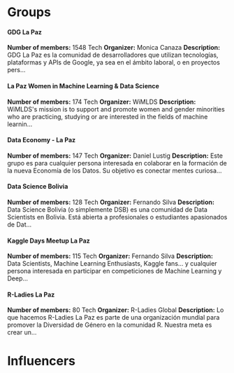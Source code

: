 <!-- TITLE: Communities -->
<!-- SUBTITLE: A quick summary of Communities -->

# Groups
<div class=groups>

#### GDG La Paz
**Number of members:** 1548
Tech
**Organizer:** Monica Canaza
**Description:** GDG La Paz es la comunidad de desarrolladores que utilizan tecnologías, plataformas y APIs de Google, ya sea en el ámbito laboral, o en proyectos pers...

#### La Paz Women in Machine Learning & Data Science
**Number of members:** 174
Tech
**Organizer:** WiMLDS
**Description:** WiMLDS's mission is to support and promote women and gender minorities who are practicing, studying or are interested in the fields of machine learnin...

#### Data Economy - La Paz
**Number of members:** 147
Tech
**Organizer:** Daniel Lustig
**Description:** Este grupo es para cualquier persona interesada en colaborar en la formación de la nueva Economía de los Datos. Su objetivo es conectar mentes curiosa...

#### Data Science Bolivia
**Number of members:** 128
Tech
**Organizer:** Fernando Silva
**Description:** Data Science Bolivia (o simplemente DSB) es una comunidad de Data Scientists en Bolivia. Está abierta a profesionales o estudiantes apasionados de Dat...

#### Kaggle Days Meetup La Paz
**Number of members:** 115
Tech
**Organizer:** Fernando Silva
**Description:** Data Scientists, Machine Learning Enthusiasts, Kaggle fans... y cualquier persona interesada en participar en competiciones de Machine Learning y Deep...

#### R-Ladies La Paz
**Number of members:** 80
Tech
**Organizer:** R-Ladies Global
**Description:** Lo que hacemos R-Ladies La Paz es parte de una organización mundial para promover la Diversidad de Género en la comunidad R.  Nuestra meta es crear un...


</div>

# Influencers
<div class=influencers>


</div>
